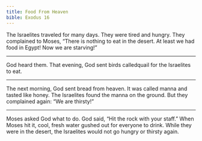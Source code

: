 ```yaml
---
title: Food From Heaven
bible: Exodus 16
---
```


The Israelites traveled for many days.
They were tired and hungry.
They complained to Moses,
“There is nothing to eat in the desert.
At least we had food in Egypt!
Now we are starving!”

---

God heard them. That evening,
God sent birds calledquail
for the
Israelites to eat.

---

The next morning, God sent
bread from heaven. It was called
manna
and tasted like honey.
The Israelites found the manna
on the ground.
But they complained again:
“We are thirsty!”

---

Moses asked God what to do. God said,
“Hit the rock with your staff.”
When Moses hit it, cool, fresh water
gushed out for everyone to drink.
While they were in the desert,
the Israelites would not go hungry
or thirsty again.

